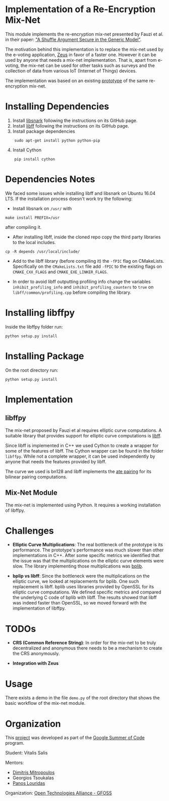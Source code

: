 Implementation of a Re-Encryption Mix-Net
======================================================

This module implements the re-encryption mix-net
presented by Fauzi et al. in their paper:
["A Shuffle Argument Secure in the Generic
Model"](https://eprint.iacr.org/2016/866.pdf).

The motivation behind this implementation is
to replace the mix-net used by
the e-voting application, [Zeus](https://github.com/grnet/zeus)
in favor of a faster one.
However it can be used by anyone that needs a
mix-net implementation.
That is,
apart from e-voting,
the mix-net can be used for other tasks such as surveys
and the collection of data from various IoT
(Internet of Things) devices.

The implementation was based on an existing
[prototype](https://github.com/grnet/ac16)
of the same re-encryption mix-net.


Installing Dependencies
=======================

1. Install [libsnark](https://github.com/scipr-lab/libsnark) following
the instructions on its GitHub page.
2. Install [libff](https://github.com/scipr-lab/libff) following
the instructions on its GitHub page.
3. Install package dependencies
```
    sudo apt-get install python python-pip
```
4. Install Cython
```
    pip install cython
```

Dependencies Notes
==================

We faced some issues while installing libff and libsnark on Ubuntu 16.04 LTS.
If the installation process doesn't work try the following:

- Install libsnark on `/usr/` with
```
make install PREFIX=/usr
```
after compiling it.

- After installing libff, inside the cloned repo copy
the third party libraries to the local includes.
```
cp -R depends /usr/local/include/
```

- Add to the libff library (before compiling it) the `-fPIC`
  flag on CMakeLists. Specifically on the
  `CMakeLists.txt` file add `-fPIC` to the existing flags on `CMAKE_CXX_FLAGS`
  and `CMAKE_EXE_LINKER_FLAGS`.

- In order to avoid libff outputting profiling info change the variables
  `inhibit_profiling_info` and `inhibit_profiling_counters` to `true` on
  `libff/common/profiling.cpp` before compiling the library.

Installing libffpy
==================

Inside the libffpy folder run:

```
python setup.py install
```

Installing Package
==================

On the root directory run:

```
python setup.py install
```

Implementation
==============

libffpy
-------

The mix-net proposed by Fauzi et al requires elliptic curve computations.
A suitable library that provides support for elliptic curve computations
is [libff](https://github.com/scipr-lab/libff).

Since libff is implemented in C++ we used Cython to create a wrapper
for some of the features of libff. The Cython wrapper can be found in
the folder `libffpy`. While not a complete wrapper, it can be
used independently by anyone that needs the features provided by
libff.

The curve we used is bn128 and libff implements
the [ate pairing](https://github.com/herumi/ate-pairing)
for its bilinear pairing computations.

Mix-Net Module
--------------

The mix-net is implemented using Python. It requires a working
installation of libffpy.


Challenges
==========

- **Elliptic Curve Multiplications**: The real bottleneck of the prototype
is its performance. The prototype's
performance was much slower than other implementations in C++. After some
specific metrics we identified that the issue was that the multiplications
on the elliptic curve elements were slow. The library implementing those
multiplications was [bplib](https://github.com/gdanezis/bplib/).

- **bplip vs libff**: Since the bottleneck were the multiplications on the elliptic
curve, we looked at replacements for bplib. One such replacement is libff. bplib
uses libraries provided by OpenSSL for its elliptic curve computations.
We defined specific metrics and compared the underlying C code of bplib
with libff. The results showed that libff was indeed faster than OpenSSL,
so we moved forward with the implementation of libffpy.

TODOs
=====

- **CRS (Common Reference String)**: In order for the mix-net to be truly decentralized and anonymous
there needs to be a mechanism to create the CRS anonymously.

- **Integration with Zeus**

Usage
=====

There exists a demo in the file `demo.py` of the root directory
that shows the basic workflow of the mix-net module.

Organization
============

This [project](https://summerofcode.withgoogle.com/projects/#6269134514946048)
was developed as part of the [Google Summer of Code](
https://summerofcode.withgoogle.com) program.

Student: Vitalis Salis

Mentors:

- [Dimitris Mitropoulos](http://dimitro.gr/)
- Georgios Tsoukalas
- [Panos Louridas](https://istlab.dmst.aueb.gr/content/members/m_louridas.html)

Organization: [Open Technologies Alliance - GFOSS](https://gfoss.eu/)
